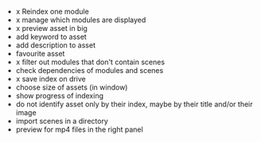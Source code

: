- x Reindex one module
- x manage which modules are displayed
- x preview asset in big
- add keyword to asset
- add description to asset
- favourite asset
- x filter out modules that don't contain scenes
- check dependencies of modules and scenes
- x save index on drive
- choose size of assets (in window)
- show progress of indexing
- do not identify asset only by their index, maybe by their title and/or their image
- import scenes in a directory
- preview for mp4 files in the right panel